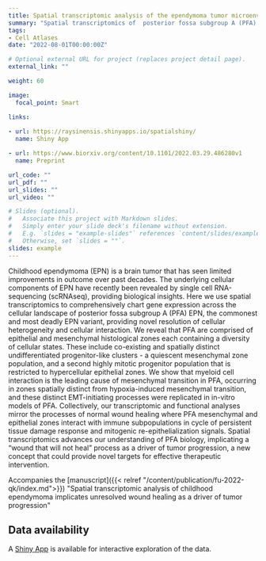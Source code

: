 ```yaml
---
title: Spatial transcriptomic analysis of the ependymoma tumor microenvironment
summary: "Spatial transcriptomics of  posterior fossa subgroup A (PFA) Ependymoma"
tags: 
- Cell Atlases
date: "2022-08-01T00:00:00Z"

# Optional external URL for project (replaces project detail page).
external_link: ""

weight: 60

image:
  focal_point: Smart

links:
  
- url: https://raysinensis.shinyapps.io/spatialshiny/
  name: Shiny App

- url: https://www.biorxiv.org/content/10.1101/2022.03.29.486280v1
  name: Preprint

url_code: ""
url_pdf: ""
url_slides: ""
url_video: ""

# Slides (optional).
#   Associate this project with Markdown slides.
#   Simply enter your slide deck's filename without extension.
#   E.g. `slides = "example-slides"` references `content/slides/example-slides.md`.
#   Otherwise, set `slides = ""`.
slides: example
---
```


Childhood ependymoma (EPN) is a brain tumor that has seen limited improvements in outcome over past decades. The underlying cellular components of EPN have recently been revealed by single cell RNA-sequencing (scRNAseq), providing biological insights. Here we use spatial transcriptomics to comprehensively chart gene expression across the cellular landscape of posterior fossa subgroup A (PFA) EPN, the commonest and most deadly EPN variant, providing novel resolution of cellular heterogeneity and cellular interaction. We reveal that PFA are comprised of epithelial and mesenchymal histological zones each containing a diversity of cellular states. These include co-existing and spatially distinct undifferentiated progenitor-like clusters - a quiescent mesenchymal zone population, and a second highly mitotic progenitor population that is restricted to hypercellular epithelial zones. We show that myeloid cell interaction is the leading cause of mesenchymal transition in PFA, occurring in zones spatially distinct from hypoxia-induced mesenchymal transition, and these distinct EMT-initiating processes were replicated in in-vitro models of PFA. Collectively, our transcriptomic and functional analyses mirror the processes of normal wound healing where PFA mesenchymal and epithelial zones interact with immune subpopulations in cycle of persistent tissue damage response and mitogenic re-epithelialization signals. Spatial transcriptomics advances our understanding of PFA biology, implicating a “wound that will not heal” process as a driver of tumor progression, a new concept that could provide novel targets for effective therapeutic intervention.  

Accompanies the [manuscript]({{< relref "/content/publication/fu-2022-qk/index.md">}}) "Spatial transcriptomic analysis of childhood ependymoma implicates unresolved wound healing as a driver of tumor progression"

## Data availability

A [Shiny App](https://raysinensis.shinyapps.io/spatialshiny/) is available for interactive exploration of the data.
